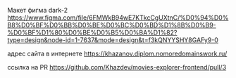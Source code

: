 Макет фигма dark-2
https://www.figma.com/file/6FMWkB94wE7KTkcCgUXtnC/%D0%94%D0%B8%D0%BF%D0%BB%D0%BE%D0%BC%D0%BD%D1%8B%D0%B9-%D0%BF%D1%80%D0%BE%D0%B5%D0%BA%D1%82?type=design&node-id=1-7637&mode=design&t=f3kQNYYSHY8GAFy9-0

адрес сайта в интернете https://khazanov.diplom.nomoredomainswork.ru/

ссылка на PR https://github.com/Khazdev/movies-explorer-frontend/pull/3
